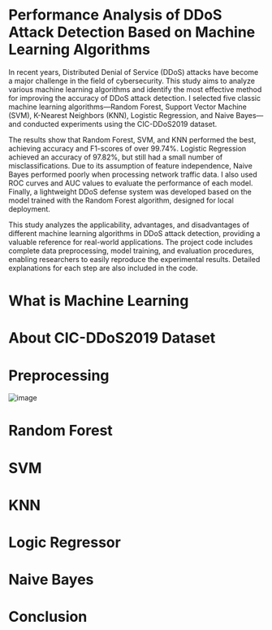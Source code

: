 # Performance Analysis of DDoS Attack Detection Based on Machine Learning Algorithms

In recent years, Distributed Denial of Service (DDoS) attacks have become a major challenge in the field of cybersecurity. This study aims to analyze various machine learning algorithms and identify the most effective method for improving the accuracy of DDoS attack detection. I selected five classic machine learning algorithms—Random Forest, Support Vector Machine (SVM), K-Nearest Neighbors (KNN), Logistic Regression, and Naive Bayes—and conducted experiments using the CIC-DDoS2019 dataset.

The results show that Random Forest, SVM, and KNN performed the best, achieving accuracy and F1-scores of over 99.74%. Logistic Regression achieved an accuracy of 97.82%, but still had a small number of misclassifications. Due to its assumption of feature independence, Naive Bayes performed poorly when processing network traffic data. I also used ROC curves and AUC values to evaluate the performance of each model. Finally, a lightweight DDoS defense system was developed based on the model trained with the Random Forest algorithm, designed for local deployment.

This study analyzes the applicability, advantages, and disadvantages of different machine learning algorithms in DDoS attack detection, providing a valuable reference for real-world applications. The project code includes complete data preprocessing, model training, and evaluation procedures, enabling researchers to easily reproduce the experimental results. Detailed explanations for each step are also included in the code.

# What is Machine Learning

# About CIC-DDoS2019 Dataset

# Preprocessing

![image](https://github.com/user-attachments/assets/04b87d3d-c219-49e7-8c00-30cede289100)

# Random Forest

# SVM

# KNN

# Logic Regressor

# Naive Bayes

# Conclusion
